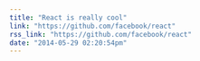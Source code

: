 ```yaml
---
title: "React is really cool"
link: "https://github.com/facebook/react"
rss_link: "https://github.com/facebook/react"
date: "2014-05-29 02:20:54pm"
---
```

